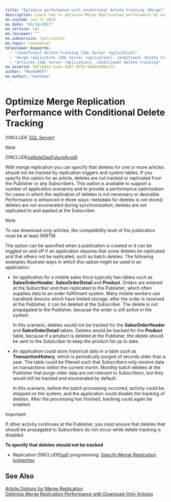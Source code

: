 ```yaml
---
title: "Optimize performance with conditional delete tracking (Merge)"
description: Learn how to optimize Merge Replication performance by using conditional delete tracking for SQL Server. 
ms.custom: seo-lt-2019
ms.date: "03/14/2017"
ms.service: sql
ms.reviewer: ""
ms.subservice: replication
ms.topic: conceptual
helpviewer_keywords: 
  - "conditional delete tracking [SQL Server replication]"
  - "merge replication [SQL Server replication], conditional delete tracking"
  - "articles [SQL Server replication], conditional delete tracking"
ms.assetid: 58f120a3-ea3a-4e97-93f0-0eb4e580ecf2
author: "MashaMSFT"
ms.author: "mathoma"
---
```

# Optimize Merge Replication Performance with Conditional Delete Tracking
[!INCLUDE [SQL Server](../../../includes/applies-to-version/sqlserver.md)]
    
> [!NOTE]  
>  [!INCLUDE[ssNoteDepFutureAvoid](../../../includes/ssnotedepfutureavoid-md.md)]  
  
 With merge replication you can specify that deletes for one or more articles should not be tracked by replication triggers and system tables. If you specify this option for an article, deletes are not tracked or replicated from the Publisher or any Subscribers. This option is available to support a number of application scenarios and to provide a performance optimization for cases in which the replication of deletes is not necessary or desirable. Performance is enhanced in three ways: metadata for deletes is not stored; deletes are not enumerated during synchronization; deletes are not replicated to and applied at the Subscriber.  
  
> [!NOTE]  
>  To use download-only articles, the compatibility level of the publication must be at least 90RTM.  
  
 The option can be specified when a publication is created or it can be toggled on and off if an application requires that some deletes be replicated and that others not be replicated, such as batch deletes. The following examples illustrate ways in which this option might be used in an application:  
  
-   An application for a mobile sales force typically has tables such as **SalesOrderHeader**, **SalesOrderDetail** and **Product**. Orders are entered at the Subscriber and then replicated to the Publisher, which often supplies data to an order fulfillment system. Many mobile workers use handheld devices which have limited storage: after the order is received at the Publisher, it can be deleted at the Subscriber. The delete is not propagated to the Publisher, because the order is still active in the system.  
  
     In this scenario, deletes would not be tracked for the **SalesOrderHeader** and **SalesOrderDetail** tables. Deletes would be tracked for the **Product** table, because if a product is deleted at the Publisher, the delete should be sent to the Subscriber to keep the product list up to date.  
  
-   An application could store historical data in a table such as **TransactionHistory**, which is periodically purged of records older than a year. The table could be filtered such that Subscribers only receive data on transactions within the current month. Monthly batch deletes at the Publisher that purge older data are not relevant to Subscribers, but they would still be tracked and enumerated by default.  
  
     In this scenario, before the batch processing occurred, activity could be stopped on the system, and the application could disable the tracking of deletes. After the processing has finished, tracking could again be enabled.  
  
> [!IMPORTANT]  
>  If other activity continues at the Publisher, you must ensure that deletes that should be propagated to Subscribers do not occur while delete tracking is disabled.  
  
 **To specify that deletes should not be tracked**  
  
-   Replication [!INCLUDE[tsql](../../../includes/tsql-md.md)] programming: [Specify Merge Replication properties](../../../relational-databases/replication/merge/specify-merge-replication-properties.md)  
  
## See Also  
 [Article Options for Merge Replication](../../../relational-databases/replication/merge/article-options-for-merge-replication.md)   
 [Optimize Merge Replication Performance with Download-Only Articles](../../../relational-databases/replication/merge/optimize-merge-replication-performance-with-download-only-articles.md)  
  
  
